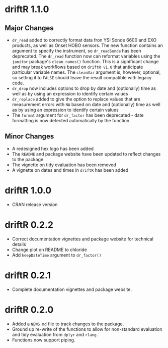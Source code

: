 # driftR 1.1.0

## Major Changes
* `dr_read` added to correctly format data fron YSI Sonde 6600 and EXO products, as well as Onset HOBO sensors. The new function contains an argument to specify the instrument, so `dr_readSonde` has been deprecated. The `dr_read` function now can reformat variables using the `janitor` package's `clean_names()` function. This is a significant change and may break workflows based on `driftR v1.0` that anticipate particular variable names. The `cleanVar` argument is, however, optional, so setting it to `FALSE` should leave the result compatible with legacy code.
* `dr_drop` now includes options to drop by date and (optionally) time as well as by using an expression to identify certain values
* `dr_replace` added to give the option to replace values that are measurement errors with `NA` based on date and (optionally) time as well as by using an expression to identify certain values
* The `format` argument for `dr_factor` has been deprecated - date formatting is now detected automatically by the function

## Minor Changes
* A redesigned hex logo has been added
* The `README` and package website have been updated to reflect changes to the package
* The vignette on tidy evaluation has been removed
* A vignette on dates and times in `driftR` has been added

# driftR 1.0.0

* CRAN release version

# driftR 0.2.2

* Correct documentation vignettes and package website for technical details
* Change plot on README to chloride
* Add `keepDateTime` argument to `dr_factor()`

# driftR 0.2.1

* Complete documentation vignettes and package website.

# driftR 0.2.0

* Added a `NEWS.md` file to track changes to the package.
* Ground up re-write of the functions to allow for non-standard evaluation and tidy evaluation from `dplyr` and `rlang`.
* Functions now support piping.

